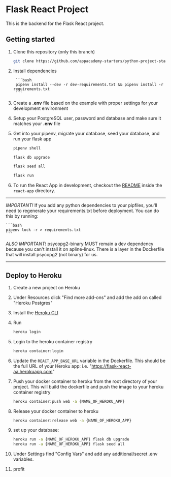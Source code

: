 # Flask React Project

This is the backend for the Flask React project.

## Getting started

1. Clone this repository (only this branch)

	```bash
	git clone https://github.com/appacademy-starters/python-project-starter.git
	```

2. Install dependencies

		```bash
		pipenv install --dev -r dev-requirements.txt && pipenv install -r requirements.txt
		```

3. Create a **.env** file based on the example with proper settings for your
	development environment
4. Setup your PostgreSQL user, password and database and make sure it matches your **.env** file

5. Get into your pipenv, migrate your database, seed your database, and run your flask app

	```bash
	pipenv shell
	```

	```bash
	flask db upgrade
	```

	```bash
	flask seed all
	```

	```bash
	flask run
	```

6. To run the React App in development, checkout the [README](./react-app/README.md) inside the `react-app` directory.

***
*IMPORTANT!*
	If you add any python dependencies to your pipfiles, you'll need to regenerate your requirements.txt before deployment.
	You can do this by running:

	```bash
	pipenv lock -r > requirements.txt
	```

*ALSO IMPORTANT!*
	psycopg2-binary MUST remain a dev dependency because you can't install it on apline-linux.
	There is a layer in the Dockerfile that will install psycopg2 (not binary) for us.
***

## Deploy to Heroku

1. Create a new project on Heroku
2. Under Resources click "Find more add-ons" and add the add on called "Heroku Postgres"
3. Install the [Heroku CLI](https://devcenter.heroku.com/articles/heroku-command-line)
4. Run

	```bash
	heroku login
	```

5. Login to the heroku container registry

	```bash
	heroku container:login
	```

6. Update the `REACT_APP_BASE_URL` variable in the Dockerfile.
	This should be the full URL of your Heroku app: i.e. "https://flask-react-aa.herokuapp.com"
7. Push your docker container to heroku from the root directory of your project.
	This will build the dockerfile and push the image to your heroku container registry

	```bash
	heroku container:push web -a {NAME_OF_HEROKU_APP}
	```

8. Release your docker container to heroku

	```bash
	heroku container:release web -a {NAME_OF_HEROKU_APP}
	```

9. set up your database:

	```bash
	heroku run -a {NAME_OF_HEROKU_APP} flask db upgrade
	heroku run -a {NAME_OF_HEROKU_APP} flask seed all
	```

10. Under Settings find "Config Vars" and add any additional/secret .env variables.

11. profit
